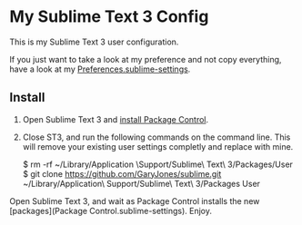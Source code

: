 # My Sublime Text 3 Config

This is my Sublime Text 3 user configuration.

If you just want to take a look at my preference and not copy everything, have a look at my [Preferences.sublime-settings](Preferences.sublime-settings).

## Install

1. Open Sublime Text 3 and [install Package Control](https://sublime.wbond.net/installation).
2. Close ST3, and run the following commands on the command line. This will remove your existing user settings completly and replace with mine.

    $ rm -rf ~/Library/Application \Support/Sublime\ Text\ 3/Packages/User
    $ git clone https://github.com/GaryJones/sublime.git ~/Library/Application\ Support/Sublime\ Text\ 3/Packages User

Open Sublime Text 3, and wait as Package Control installs the new [packages](Package Control.sublime-settings). Enjoy.
